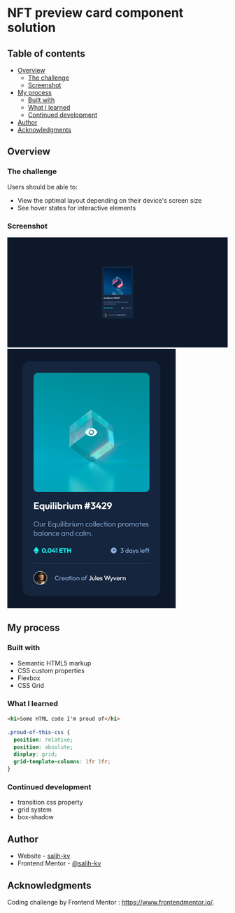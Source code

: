 # NFT preview card component solution

## Table of contents

- [Overview](#overview)
  - [The challenge](#the-challenge)
  - [Screenshot](#screenshot)
- [My process](#my-process)
  - [Built with](#built-with)
  - [What I learned](#what-i-learned)
  - [Continued development](#continued-development)
- [Author](#author)
- [Acknowledgments](#acknowledgments)


## Overview

### The challenge

Users should be able to:

- View the optimal layout depending on their device's screen size
- See hover states for interactive elements

### Screenshot

![](./screenshots/Screenshot%20NFT%20preview%20card%20component-desktop.png)
![](./screenshots/Screenshot%20NFT%20preview%20card%20component-mobile.png)

## My process

### Built with

- Semantic HTML5 markup
- CSS custom properties
- Flexbox
- CSS Grid

### What I learned

```html
<h1>Some HTML code I'm proud of</h1>
```
```css
.proud-of-this-css {
  position: relative;
  position: absolute;
  display: grid;
  grid-template-columns: 1fr 1fr;
}
```

### Continued development

- transition css property
- grid system
- box-shadow

## Author

- Website - [salih-kv](https://github.com/salih-kv)
- Frontend Mentor - [@salih-kv](https://www.frontendmentor.io/profile/salih-kv)


## Acknowledgments

Coding challenge by Frontend Mentor : https://www.frontendmentor.io/.